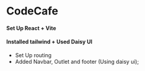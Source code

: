 # CodeCafe
#### Set Up React + Vite
#### Installed tailwind + Used Daisy UI
- Set Up routing 
- Added Navbar, Outlet and footer (Using daisy ui);



